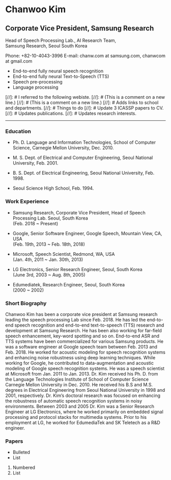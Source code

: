 # Chanwoo Kim

## Corporate Vice President, Samsung Research

Head of Speech Processing Lab., AI Research Team,\
Samsung Research, Seoul South Korea

Phone: +82-10-4043-3996
E-mail: chanw.com at samsung.com, chanwcom at gmail.com

 - End-to-end fully neural speech recognition
 - End-to-end fully neural Text-to-Speech (TTS)
 - Speech pre-processing
 - Language processing


[//]: # I referred to the following webiste.
[//]: # (This is a comment on a new line.)
[//]: # (This is a comment on a new line.)
[//]: # Adds links to school and departments.
[//]: # Things to do
[//]: # Update 3 ICASSP papers to CV.
[//]: # Updates publications.
[//]: # Updates research interests.

--------------------------------------------------------------------------------------------

### Education

 - Ph. D. Language and Information Technologies, School of Computer Science, Carnegie Mellon University, Dec. 2010.

 - M. S. Dept. of Electrical and Computer Engineering, Seoul National University, Feb. 2001.

 - B. S. Dept. of Electrical Engineering, Seoul National University, Feb. 1998.

 - Seoul Science High School, Feb. 1994.


### Work Experience

 - Samsung Research, Corporate Vice President, Head of Speech Processing Lab.  Seoul, South Korea\
   (Feb. 2018 ~ Present)

 - Google, Senior Software Engineer, Google Speech, Mountain View, CA, USA\
   (Feb. 19th, 2013 ~ Feb. 18th, 2018)
 
 - Microsoft, Speech Scientist, Redmond, WA, USA\
   (Jan. 4th, 2011 ~ Jan. 30th, 2013)

 - LG Electronics, Senior Research Engineer, Seoul, South Korea\
   (June 3rd, 2003 ~ Aug. 8th, 2005)

 - Edumediatek, Research Engineer, Seoul, South Korea\
   (2000 ~ 2002)


### Short Biography


Chanwoo Kim has been a corporate vice president at Samsung research leading the speech processing Lab since Feb. 2018. He has led the end-to-end speech recognition and end-to-end text-to-speech (TTS) research and development at Samsung Research. He has been also working for far-field speech enhancement, key-word spotting and so on. End-to-end ASR and TTS systems have been commercialized for various Samsung products. He was a software engineer at Google speech team between Feb. 2013 and Feb. 2018. He worked for acoustic modeling for speech recognition systems and enhancing noise robustness using deep learning techniques. While working for Google, he contributed to data-augmentation and acoustic modeling of Google speech recognition systems. He was a speech scientist at Microsoft from Jan. 2011 to Jan. 2013. Dr. Kim received his Ph. D. from the Language Technologies Institute of School of Computer Science Carnegie Mellon University in Dec. 2010. He received his B.S and M.S. degrees in Electrical Engineering from Seoul National University in 1998 and 2001, respectively. Dr. Kim’s doctoral research was focused on enhancing the robustness of automatic speech recognition systems in noisy environments. Between 2003 and 2005 Dr. Kim was a Senior Research Engineer at LG Electronics, where he worked primarily on embedded signal processing and protocol stacks for multimedia systems. Prior to his employment at LG, he worked for EdumediaTek and SK Teletech as a R&D engineer. 


### Papers


- Bulleted
- List

1. Numbered
2. List
